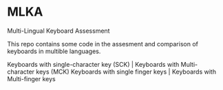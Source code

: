 # MLKA
Multi-Lingual Keyboard Assessment

This repo contains some code in the assesment and comparison of keyboards in multible languages.

Keyboards with single-character key (SCK) | Keyboards with Multi-character keys (MCK)
Keyboards with single finger keys | Keyboards with Multi-finger keys
